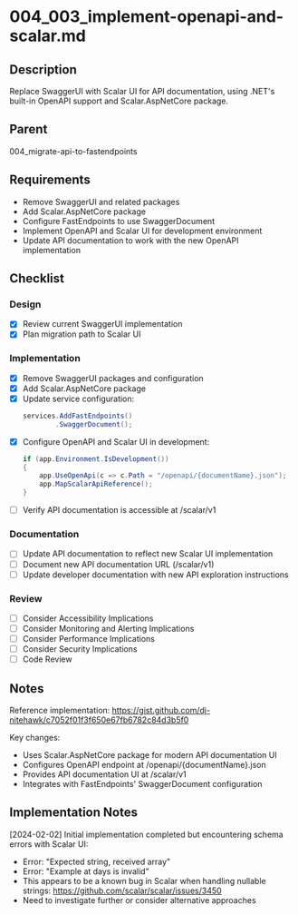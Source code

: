 # 004_003_implement-openapi-and-scalar.md

## Description

Replace SwaggerUI with Scalar UI for API documentation, using .NET's built-in OpenAPI support and Scalar.AspNetCore package.

## Parent
004_migrate-api-to-fastendpoints

## Requirements

- Remove SwaggerUI and related packages
- Add Scalar.AspNetCore package
- Configure FastEndpoints to use SwaggerDocument
- Implement OpenAPI and Scalar UI for development environment
- Update API documentation to work with the new OpenAPI implementation

## Checklist

### Design
- [x] Review current SwaggerUI implementation
- [x] Plan migration path to Scalar UI

### Implementation
- [x] Remove SwaggerUI packages and configuration
- [x] Add Scalar.AspNetCore package
- [x] Update service configuration:
  ```csharp
  services.AddFastEndpoints()
          .SwaggerDocument();
  ```
- [x] Configure OpenAPI and Scalar UI in development:
  ```csharp
  if (app.Environment.IsDevelopment())
  {
      app.UseOpenApi(c => c.Path = "/openapi/{documentName}.json");    
      app.MapScalarApiReference();
  }
  ```
- [ ] Verify API documentation is accessible at /scalar/v1

### Documentation
- [ ] Update API documentation to reflect new Scalar UI implementation
- [ ] Document new API documentation URL (/scalar/v1)
- [ ] Update developer documentation with new API exploration instructions

### Review
- [ ] Consider Accessibility Implications
- [ ] Consider Monitoring and Alerting Implications
- [ ] Consider Performance Implications
- [ ] Consider Security Implications
- [ ] Code Review

## Notes

Reference implementation: https://gist.github.com/dj-nitehawk/c7052f01f3f650e67fb6782c84d3b5f0

Key changes:
- Uses Scalar.AspNetCore package for modern API documentation UI
- Configures OpenAPI endpoint at /openapi/{documentName}.json
- Provides API documentation UI at /scalar/v1
- Integrates with FastEndpoints' SwaggerDocument configuration

## Implementation Notes

[2024-02-02] Initial implementation completed but encountering schema errors with Scalar UI:
- Error: "Expected string, received array"
- Error: "Example at days is invalid"
- This appears to be a known bug in Scalar when handling nullable strings: https://github.com/scalar/scalar/issues/3450
- Need to investigate further or consider alternative approaches
